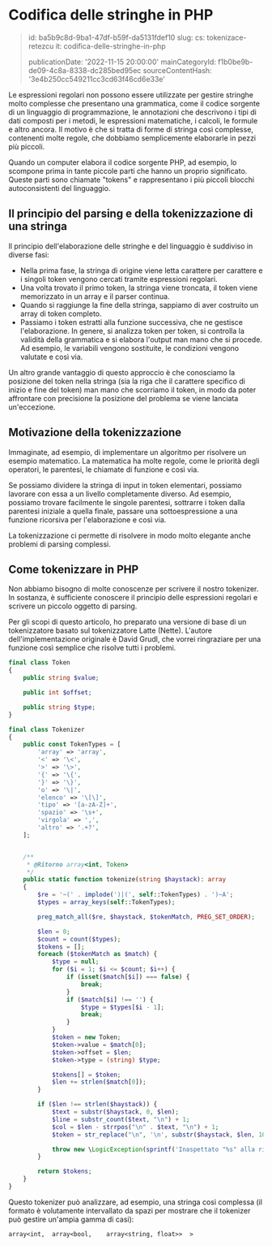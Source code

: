 Codifica delle stringhe in PHP
==============================

> id: ba5b9c8d-9ba1-47df-b59f-da5131fdef10
> slug:
> 	cs: tokenizace-retezcu
> 	it: codifica-delle-stringhe-in-php
> 
> publicationDate: '2022-11-15 20:00:00'
> mainCategoryId: f1b0be9b-de09-4c8a-8338-dc285bed95ec
> sourceContentHash: '3e4b250cc549211cc3cd63f46cd6e33e'

Le espressioni regolari non possono essere utilizzate per gestire stringhe molto complesse che presentano una grammatica, come il codice sorgente di un linguaggio di programmazione, le annotazioni che descrivono i tipi di dati composti per i metodi, le espressioni matematiche, i calcoli, le formule e altro ancora. Il motivo è che si tratta di forme di stringa così complesse, contenenti molte regole, che dobbiamo semplicemente elaborarle in pezzi più piccoli.

Quando un computer elabora il codice sorgente PHP, ad esempio, lo scompone prima in tante piccole parti che hanno un proprio significato. Queste parti sono chiamate "tokens" e rappresentano i più piccoli blocchi autoconsistenti del linguaggio.

Il principio del parsing e della tokenizzazione di una stringa
--------------------------------------

Il principio dell'elaborazione delle stringhe e del linguaggio è suddiviso in diverse fasi:

- Nella prima fase, la stringa di origine viene letta carattere per carattere e i singoli token vengono cercati tramite espressioni regolari.
- Una volta trovato il primo token, la stringa viene troncata, il token viene memorizzato in un array e il parser continua.
- Quando si raggiunge la fine della stringa, sappiamo di aver costruito un array di token completo.
- Passiamo i token estratti alla funzione successiva, che ne gestisce l'elaborazione. In genere, si analizza token per token, si controlla la validità della grammatica e si elabora l'output man mano che si procede. Ad esempio, le variabili vengono sostituite, le condizioni vengono valutate e così via.

Un altro grande vantaggio di questo approccio è che conosciamo la posizione del token nella stringa (sia la riga che il carattere specifico di inizio e fine del token) man mano che scorriamo il token, in modo da poter affrontare con precisione la posizione del problema se viene lanciata un'eccezione.

Motivazione della tokenizzazione
--------------------------

Immaginate, ad esempio, di implementare un algoritmo per risolvere un esempio matematico. La matematica ha molte regole, come le priorità degli operatori, le parentesi, le chiamate di funzione e così via.

Se possiamo dividere la stringa di input in token elementari, possiamo lavorare con essa a un livello completamente diverso. Ad esempio, possiamo trovare facilmente le singole parentesi, sottrarre i token dalla parentesi iniziale a quella finale, passare una sottoespressione a una funzione ricorsiva per l'elaborazione e così via.

La tokenizzazione ci permette di risolvere in modo molto elegante anche problemi di parsing complessi.

Come tokenizzare in PHP
---------------------

Non abbiamo bisogno di molte conoscenze per scrivere il nostro tokenizer. In sostanza, è sufficiente conoscere il principio delle espressioni regolari e scrivere un piccolo oggetto di parsing.

Per gli scopi di questo articolo, ho preparato una versione di base di un tokenizzatore basato sul tokenizzatore Latte (Nette). L'autore dell'implementazione originale è David Grudl, che vorrei ringraziare per una funzione così semplice che risolve tutti i problemi.

```php
final class Token
{
	public string $value;

	public int $offset;

	public string $type;
}

final class Tokenizer
{
	public const TokenTypes = [
		'array' => 'array',
		'<' => '\<',
		'>' => '\>',
		'{' => '\{',
		'}' => '\}',
		'o' => '\|',
		'elenco' => '\[\]',
		'tipo' => '[a-zA-Z]+',
		'spazio' => '\s+',
		'virgola' => ',',
		'altro' => '.+?',
	];


	/**
	 * @Ritorno array<int, Token>
	 */
	public static function tokenize(string $haystack): array
	{
		$re = '~(' . implode(')|(', self::TokenTypes) . ')~A';
		$types = array_keys(self::TokenTypes);

		preg_match_all($re, $haystack, $tokenMatch, PREG_SET_ORDER);

		$len = 0;
		$count = count($types);
		$tokens = [];
		foreach ($tokenMatch as $match) {
			$type = null;
			for ($i = 1; $i <= $count; $i++) {
				if (isset($match[$i]) === false) {
					break;
				}
				if ($match[$i] !== '') {
					$type = $types[$i - 1];
					break;
				}
			}
			$token = new Token;
			$token->value = $match[0];
			$token->offset = $len;
			$token->type = (string) $type;

			$tokens[] = $token;
			$len += strlen($match[0]);
		}

		if ($len !== strlen($haystack)) {
			$text = substr($haystack, 0, $len);
			$line = substr_count($text, "\n") + 1;
			$col = $len - strrpos("\n" . $text, "\n") + 1;
			$token = str_replace("\n", '\n', substr($haystack, $len, 10));

			throw new \LogicException(sprintf('Inaspettato "%s" alla riga %s, colonna %s.', $token, $line, $col));
		}

		return $tokens;
	}
}
```

Questo tokenizer può analizzare, ad esempio, una stringa così complessa (il formato è volutamente intervallato da spazi per mostrare che il tokenizer può gestire un'ampia gamma di casi):

```txt
array<int,  array<bool,    array<string, float>>  >
```
